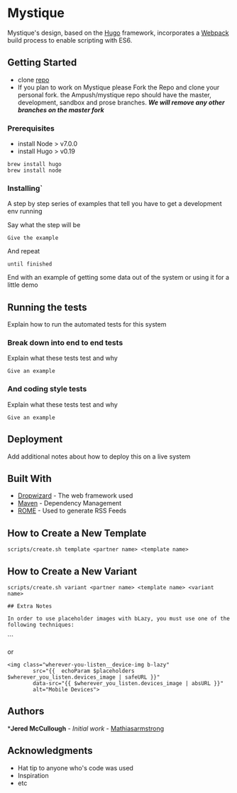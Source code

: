 # Mystique

Mystique's design, based on the [Hugo](https://gohugo.io/) framework, incorporates a [Webpack](https://webpack.js.org/) build process to enable scripting with ES6.

## Getting Started

* clone [repo](git@github.com:mathiasarmstrong/mystique.git)
* If you plan to work on Mystique please Fork the Repo and clone your personal fork. the Ampush/mystique repo should have the master, development, sandbox and prose branches. ***We will remove any other branches on the master fork***

### Prerequisites
* install Node > v7.0.0
* install Hugo > v0.19


```
brew install hugo
brew install node
```

### Installing`

A step by step series of examples that tell you have to get a development env running

Say what the step will be

```
Give the example
```

And repeat

```
until finished
```

End with an example of getting some data out of the system or using it for a little demo

## Running the tests

Explain how to run the automated tests for this system

### Break down into end to end tests

Explain what these tests test and why

```
Give an example
```

### And coding style tests

Explain what these tests test and why

```
Give an example
```

## Deployment

Add additional notes about how to deploy this on a live system

## Built With

* [Dropwizard](http://www.dropwizard.io/1.0.2/docs/) - The web framework used
* [Maven](https://maven.apache.org/) - Dependency Management
* [ROME](https://rometools.github.io/rome/) - Used to generate RSS Feeds

## How to Create a New Template

```
scripts/create.sh template <partner name> <template name>
```

## How to Create a New Variant

```
scripts/create.sh variant <partner name> <template name> <variant name>

## Extra Notes

In order to use placeholder images with bLazy, you must use one of the following techniques:

```
<div class="hero b-lazy"
	style="{{  echoParam $placeholders $hero.hero_mobile | printf "background-image:url(%q)" | safeCSS }}" data-src="{{ $hero.hero_mobile | absURL }}"></div>
```

or

```
<img class="wherever-you-listen__device-img b-lazy"
		src="{{  echoParam $placeholders $wherever_you_listen.devices_image | safeURL }}"
		data-src="{{ $wherever_you_listen.devices_image | absURL }}"
		alt="Mobile Devices">
```

## Authors
***Jered McCullough** - *Initial work* - [Mathiasarmstrong](https://github.com/mathiasarmstrong)

## Acknowledgments

* Hat tip to anyone who's code was used
* Inspiration
* etc
